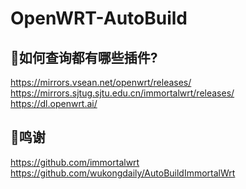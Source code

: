 # OpenWRT-AutoBuild

## 🤔如何查询都有哪些插件?

https://mirrors.vsean.net/openwrt/releases/ <br>
https://mirrors.sjtug.sjtu.edu.cn/immortalwrt/releases/ <br>
https://dl.openwrt.ai/


## 🌟鸣谢

https://github.com/immortalwrt <br>
https://github.com/wukongdaily/AutoBuildImmortalWrt
